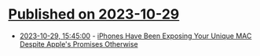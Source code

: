 # [Published on 2023-10-29](index.md)

* [2023-10-29, 15:45:00](https://soylentnews.org/article.pl?sid=23/10/29/0040218&from=rss) - [iPhones Have Been Exposing Your Unique MAC Despite Apple's Promises Otherwise](https://soylentnews.org/article.pl?sid=23/10/29/0040218&from=rss)
